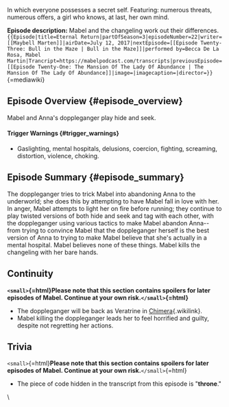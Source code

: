 In which everyone possesses a secret self. Featuring: numerous threats,
numerous offers, a girl who knows, at last, her own mind.

**Episode description:** Mabel and the changeling work out their
differences.`{{Episode|title=Eternal Return|partOfSeason=3|episodeNumber=22|writer=[[Maybell Marten]]|airDate=July 12, 2017|nextEpisode=[[Episode Twenty-Three: Bull in the Maze | Bull in the Maze]]|performed by=Becca De La Rosa, Mabel Martin|Trancript=https://mabelpodcast.com/transcripts|previousEpisode=[[Episode Twenty-One: The Mansion Of The Lady Of Abundance | The Mansion Of The Lady Of Abundance]]|image=|imagecaption=|director=}}`{=mediawiki}

## Episode Overview {#episode_overview}

Mabel and Anna\'s doppleganger play hide and seek.

#### **Trigger Warnings** {#trigger_warnings}

- Gaslighting, mental hospitals, delusions, coercion, fighting,
  screaming, distortion, violence, choking.

## Episode Summary {#episode_summary}

The doppleganger tries to trick Mabel into abandoning Anna to the
underworld; she does this by attempting to have Mabel fall in love with
her. In anger, Mabel attempts to light her on fire before running; they
continue to play twisted versions of both hide and seek and tag with
each other, with the doppleganger using various tactics to make Mabel
abandon Anna\-- from trying to convince Mabel that the doppleganger
herself is the best version of Anna to trying to make Mabel believe that
she\'s actually in a mental hospital. Mabel believes none of these
things. Mabel kills the changeling with her bare hands.

## Continuity

**`<small>`{=html}Please note that this section contains spoilers for
later episodes of Mabel. Continue at your own risk.`</small>`{=html}**

- The doppleganger will be back as Veratrine in
  [Chimera](Episode_Twenty-Five:_Chimera "Chimera"){.wikilink}.
- Mabel killing the doppleganger leads her to feel horrified and guilty,
  despite not regretting her actions.

## Trivia

`<small>`{=html}**Please note that this section contains spoilers for
later episodes of Mabel. Continue at your own risk.**`</small>`{=html}

- The piece of code hidden in the transcript from this episode is
  \"**throne**.\"

\
